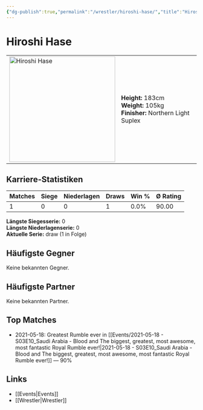 ```yaml
---
{"dg-publish":true,"permalink":"/wrestler/hiroshi-hase/","title":"Hiroshi Hase","tags":["wrestler"],"noteIcon":""}
---
```



# Hiroshi Hase

<table>
        <tr>
        <td><img src="https://github.com/CptSpaulding1980/choke-slam-wrestling/releases/download/images/Hiroshi_Hase.png" width="280" alt="Hiroshi Hase"></td>
        <td>
        <b>Height:</b> 183cm<br>
        <b>Weight:</b> 105kg<br>
        <b>Finisher:</b> Northern Light Suplex<br>
        </td>
        </tr>
        </table>
        
## Karriere-Statistiken

| Matches | Siege | Niederlagen | Draws | Win % | Ø Rating |
|---------|-------|-------------|-------|-------|-----------|
| 1 | 0 | 0 | 1 | 0.0% | 90.00 |

**Längste Siegesserie:** 0<br>**Längste Niederlagenserie:** 0<br>**Aktuelle Serie:** draw (1 in Folge)


## Häufigste Gegner
Keine bekannten Gegner.

## Häufigste Partner
Keine bekannten Partner.

## Top Matches
- 2021-05-18: Greatest Rumble ever in [[Events/2021-05-18 - S03E10_Saudi Arabia - Blood and The biggest, greatest, most awesome, most fantastic Royal Rumble ever!\|2021-05-18 - S03E10_Saudi Arabia - Blood and The biggest, greatest, most awesome, most fantastic Royal Rumble ever!]] — 90%

## Links
- [[Events\|Events]]
- [[Wrestler\|Wrestler]]
